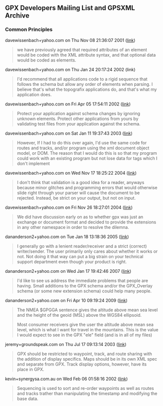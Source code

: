 ## GPX Developers Mailing List and GPSXML Archive

### Common Principles

davewissenbach+yahoo.com on Thu Nov 08 21:36:07 2001 ([link](https://www.topografix.com/gpx_mailing_list.asp#9sfq05+ehv2@eGroups.com))

> we have previously agreed that required attributes of an element would be coded with the XML attribute syntax, and that optional data would be coded as elements.

davewissenbach+yahoo.com on Thu Jan 24 20:17:24 2002 (link)

> I'd recommend that all applications code to a rigid sequence that follows the schema but allow any order of elements when parsing. I believe that's what the topografix applications do, and that's what my application does.

davewissenbach+yahoo.com on Fri Apr 05 17:54:11 2002 ([link](https://www.topografix.com/gpx_mailing_list.asp#a8lkaq+33pf@eGroups.com))

> Protect your application against schema changes by ignoring unknown elements. Protect other applications from yours by validating test files from your application against the schema.

davewissenbach+yahoo.com on Sat Jan 11 19:37:43 2003 ([link](https://www.topografix.com/gpx_mailing_list.asp#avqnu4+dklo@eGroups.com))

> However, If I had to do this over again, I'd use the same code for routes and tracks, and/or program using the xml document object model, or DOM. The reason that I would do this is so that my program could work with an existing program but not lose data for tags which I don't implement

davewissenbach+yahoo.com on Wed Nov 17 18:25:22 2004 ([link](https://www.topografix.com/gpx_mailing_list.asp#cnh15d+evfo@eGroups.com))

> I don't think that validation is a good idea for a reader, anyways because minor glitches and programming errors that would otherwise slide right through your parser will cause the document to be rejected. Instead, be strict on your output, but not on input. 

davewissenbach+yahoo.com on Fri Nov 26 18:27:01 2004 ([link](https://www.topografix.com/gpx_mailing_list.asp#co8olb+922q@eGroups.com))

> We did have discussion early on as to whether gpx was just an exchange or document format and decided to provide the extensions in any other namespace in order to resolve the dilemna.

dananderson2+yahoo.com on Tue Jan 18 13:18:36 2005 ([link](https://www.topografix.com/gpx_mailing_list.asp#csjuel+6nu5@eGroups.com))

> I generally go with a lenient reader/receiver and a strict (correct) writer/sender.  The user primarily only cares about whether it works or not.  Not doing it that way can put a big strain on your technical support department even though your product is right.

dananderson2+yahoo.com on Wed Jan 17 19:42:46 2007 ([link](https://www.topografix.com/gpx_mailing_list.asp#eomqbj+phc4@eGroups.com))

> I'd like to see us address the immediate problems that people are having.  Small additions to the GPX schema and/or the GPX_Overlay schema (or some new extension schema) could help many people.

dananderson2+yahoo.com on Fri Apr 10 09:19:24 2009 ([link](https://www.topografix.com/gpx_mailing_list.asp#grnrhu+fcic@eGroups.com))

> The NMEA $GPGGA sentence gives the altitude above mean sea level and the height of the geoid (MSL) above the WGS84 ellipsoid.
>
> Most consumer receivers give the user the altitude above mean sea level, which is what I want for travel in the mountains. This is the value I would expect to see in the GPX "ele" field (and is in all of my files)

jeremy+groundspeak.com on Thu Jul 17 09:13:14 2003 ([link](https://www.topografix.com/gpx_mailing_list.asp#007c01c34c7e$4f4a1030$84a79642@groundspeak.biz))

> GPX should be restricted to waypoint, track, and route sharing with the addition of display specifics. Maps should be in its own XML spec and separate from GPX. Track display options, however, have its place in GPX.

kevin+synergysa.com.au on Wed Feb 06 01:58:16 2002 ([link](https://www.topografix.com/gpx_mailing_list.asp#001801c1aef4$bba65d20$1900a8c0@krlap))

> Sequencing is used to sort and re-order waypoints as well as routes and tracks trather than manipulating the timestamp and modifying the base data.

